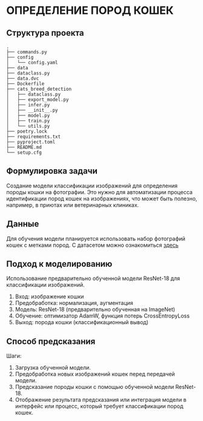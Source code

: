 # ОПРЕДЕЛЕНИЕ ПОРОД КОШЕК
## Структура проекта

```
.
├── commands.py
├── config
│   └── config.yaml
├── data
├── dataclass.py
├── data.dvc
├── Dockerfile
├── cats_breed_detection
│   ├── dataclass.py
│   ├── export_model.py
│   ├── infer.py
│   ├── __init__.py
│   ├── model.py
│   ├── train.py
│   └── utils.py
├── poetry.lock
├── requirements.txt
├── pyproject.toml
├── README.md
└── setup.cfg
```
## Формулировка задачи
Создание модели классификации изображений для определения породы кошки на фотографии. Это нужно для автоматизации процесса идентификации пород кошек на изображениях, что может быть полезно, например, в приютах или ветеринарных клиниках.

## Данные
Для обучения модели планируется использовать набор фотографий кошек с метками пород. 
С датасетом можно ознакомиться [здесь](https://www.kaggle.com/datasets/ma7555/cat-breeds-dataset)


## Подход к моделированию
Использование предварительно обученной модели ResNet-18 для классификации изображений. 
1. Вход: изображение кошки
2. Предобработка: нормализация, аугментация
3. Модель: ResNet-18 (предварительно обученная на ImageNet)
4. Обучение: оптимизатор AdamW, функция потерь CrossEntropyLoss
5. Выход: порода кошки (классификационный вывод)

## Способ предсказания
Шаги:
1. Загрузка обученной модели.
2. Предобработка новых изображений кошек перед передачей модели.
3. Предсказание породы кошки с помощью обученной модели ResNet-18.
4. Отображение результата предсказания или интеграция модели в интерфейс или процесс, который требует классификации пород кошек.
